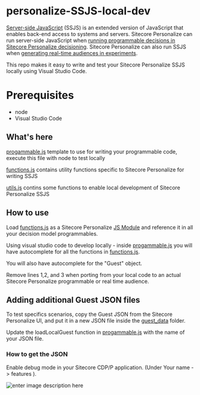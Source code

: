 
# personalize-SSJS-local-dev

[Server-side JavaScript](https://doc.sitecore.com/cdp/en/users/sitecore-personalize/using-server-side-javascript-in-sitecore-personalize.html) (SSJS) is an extended version of JavaScript that enables back-end access to systems and servers. Sitecore Personalize can run server-side JavaScript when  [running programmable decisions in Sitecore Personalize decisioning](https://doc.sitecore.com/cdp/en/users/sitecore-personalize/managing-programmable-decisions.html "Managing programmable decisions"). Sitecore Personalize can also run SSJS when  [generating real-time audiences in experiments](https://doc.sitecore.com/cdp/en/users/sitecore-personalize/build-a-real-time-audience-in-a-web-experiment.html "Build a real-time audience in a web experiment").

This repo makes it easy to write and test your Sitecore Personalize SSJS locally using Visual Studio Code.

# Prerequisites

* node
* Visual Studio Code


## What's here

[progammable.js](https://github.com/rjzflynnbx/personalize-SSJS-local-dev/blob/main/progammable.js "progammable.js") template to use for writing your programmable code, execute this file with node to test locally

[functions.js](https://github.com/rjzflynnbx/personalize-SSJS-local-dev/blob/main/functions.js "functions.js") contains utility functions specific to Sitecore Personalize for writing SSJS 

[utils.js](https://github.com/rjzflynnbx/personalize-SSJS-local-dev/blob/main/utils.js "utils.js") contins some functions to enable local development of Sitecore Personalize SSJS 

## How to use

Load [functions.js](https://github.com/rjzflynnbx/personalize-SSJS-local-dev/blob/main/functions.js "functions.js") as a  Sitecore Personalize [JS Module](https://doc.sitecore.com/cdp/en/users/sitecore-personalize/js-modules.html) and reference  it in all your decision model programmables.

Using visual studio code to develop locally - inside [progammable.js](https://github.com/rjzflynnbx/personalize-SSJS-local-dev/blob/main/progammable.js "progammable.js") you will have autocomplete for all the functions in [functions.js](https://github.com/rjzflynnbx/personalize-SSJS-local-dev/blob/main/functions.js "functions.js").

You will also have autocomplete for the "Guest" object.

Remove lines 1,2, and 3 when porting from your local code to an actual Sitecore Personalize programmable or real time audience.





## Adding additional Guest JSON files

To test specifics scenarios, copy the Guest JSON from the Sitecore Personalize UI, and put it in a new JSON file inside the [guest_data](https://github.com/rjzflynnbx/personalize-SSJS-local-dev/tree/main/guest_data "guest_data") folder.

Update the loadLocalGuest function in [progammable.js](https://github.com/rjzflynnbx/personalize-SSJS-local-dev/blob/main/progammable.js "progammable.js") with the name of your JSON file.

### How to get the JSON


Enable debug mode in your Sitecore CDP/P application. (Under Your name -> features ).


![enter image description here](https://i.ibb.co/ww8dG5Y/Untitled-design.png)
